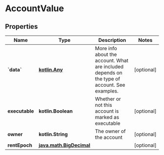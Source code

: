 
# AccountValue

## Properties
Name | Type | Description | Notes
------------ | ------------- | ------------- | -------------
**&#x60;data&#x60;** | [**kotlin.Any**](.md) | More info about the account. What are included depends on the type of account. See examples. |  [optional]
**executable** | **kotlin.Boolean** | Whether or not this account is marked as executable |  [optional]
**owner** | **kotlin.String** | The owner of the account |  [optional]
**rentEpoch** | [**java.math.BigDecimal**](java.math.BigDecimal.md) |  |  [optional]



